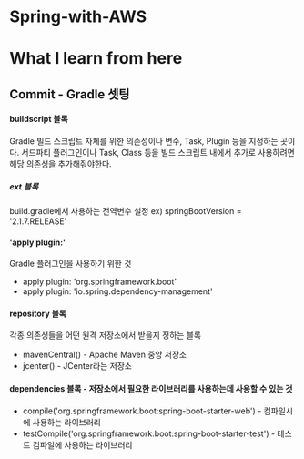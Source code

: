 # Spring-with-AWS

What I learn from here
======================

Commit - Gradle 셋팅
-------------------

#### buildscript 블록
Gradle 빌드 스크립트 자체를 위한 의존성이나 변수, Task, Plugin 등을 지정하는 곳이다. 
서드파티 플러그인이나 Task, Class 등을 빌드 스크립트 내에서 추가로 사용하려면 해당 의존성을 추가해줘야한다.

##### ext 블록
build.gradle에서 사용하는 전역변수 설정
ex) springBootVersion = '2.1.7.RELEASE'

#### 'apply plugin:'
Gradle 플러그인을 사용하기 위한 것
* apply plugin: 'org.springframework.boot'
* apply plugin: 'io.spring.dependency-management'

#### repository 블록
각종 의존성들을 어떤 원격 저장소에서 받을지 정하는 블록
* mavenCentral() - Apache Maven 중앙 저장소
* jcenter() - JCenter라는 저장소

#### dependencies 블록 - 저장소에서 필요한 라이브러리를 사용하는데 사용할 수 있는 것
* compile('org.springframework.boot:spring-boot-starter-web') - 컴파일시에 사용하는 라이브러리
* testCompile('org.springframework.boot:spring-boot-starter-test') - 테스트 컴파일에 사용하는 라이브러리
        
